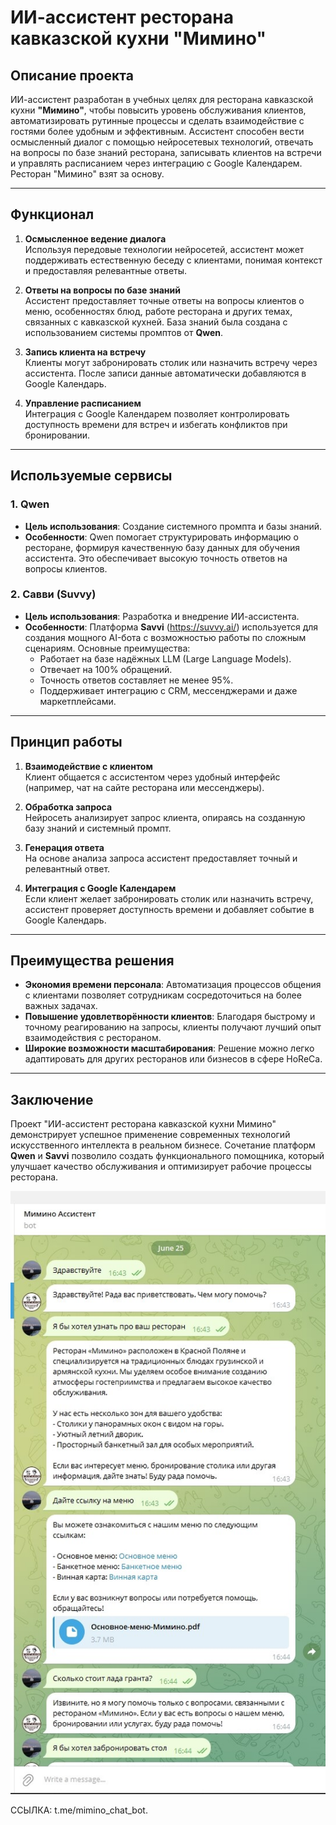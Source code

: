 # ИИ-ассистент ресторана кавказской кухни "Мимино"

## Описание проекта

ИИ-ассистент разработан в учебных целях для ресторана кавказской кухни **"Мимино"**, чтобы повысить уровень обслуживания клиентов, автоматизировать рутинные процессы и сделать взаимодействие с гостями более удобным и эффективным. Ассистент способен вести осмысленный диалог с помощью нейросетевых технологий, отвечать на вопросы по базе знаний ресторана, записывать клиентов на встречи и управлять расписанием через интеграцию с Google Календарем. Ресторан "Мимино" взят за основу.

---

## Функционал

1. **Осмысленное ведение диалога**  
   Используя передовые технологии нейросетей, ассистент может поддерживать естественную беседу с клиентами, понимая контекст и предоставляя релевантные ответы.

2. **Ответы на вопросы по базе знаний**  
   Ассистент предоставляет точные ответы на вопросы клиентов о меню, особенностях блюд, работе ресторана и других темах, связанных с кавказской кухней. База знаний была создана с использованием системы промптов от **Qwen**.

3. **Запись клиента на встречу**  
   Клиенты могут забронировать столик или назначить встречу через ассистента. После записи данные автоматически добавляются в Google Календарь.

4. **Управление расписанием**  
   Интеграция с Google Календарем позволяет контролировать доступность времени для встреч и избегать конфликтов при бронировании.

---

## Используемые сервисы

### 1. **Qwen**
   - **Цель использования**: Создание системного промпта и базы знаний.
   - **Особенности**: Qwen помогает структурировать информацию о ресторане, формируя качественную базу данных для обучения ассистента. Это обеспечивает высокую точность ответов на вопросы клиентов.

### 2. **Савви (Suvvy)**
   - **Цель использования**: Разработка и внедрение ИИ-ассистента.
   - **Особенности**: Платформа **Savvi** (https://suvvy.ai/) используется для создания мощного AI-бота с возможностью работы по сложным сценариям. Основные преимущества:
     - Работает на базе надёжных LLM (Large Language Models).
     - Отвечает на 100% обращений.
     - Точность ответов составляет не менее 95%.
     - Поддерживает интеграцию с CRM, мессенджерами и даже маркетплейсами.

---

## Принцип работы

1. **Взаимодействие с клиентом**  
   Клиент общается с ассистентом через удобный интерфейс (например, чат на сайте ресторана или мессенджеры).

2. **Обработка запроса**  
   Нейросеть анализирует запрос клиента, опираясь на созданную базу знаний и системный промпт.

3. **Генерация ответа**  
   На основе анализа запроса ассистент предоставляет точный и релевантный ответ.

4. **Интеграция с Google Календарем**  
   Если клиент желает забронировать столик или назначить встречу, ассистент проверяет доступность времени и добавляет событие в Google Календарь.

---

## Преимущества решения

- **Экономия времени персонала**: Автоматизация процессов общения с клиентами позволяет сотрудникам сосредоточиться на более важных задачах.
- **Повышение удовлетворённости клиентов**: Благодаря быстрому и точному реагированию на запросы, клиенты получают лучший опыт взаимодействия с рестораном.
- **Широкие возможности масштабирования**: Решение можно легко адаптировать для других ресторанов или бизнесов в сфере HoReCa.

---

## Заключение

Проект "ИИ-ассистент ресторана кавказской кухни Мимино" демонстрирует успешное применение современных технологий искусственного интеллекта в реальном бизнесе. Сочетание платформ **Qwen** и **Savvi** позволило создать функционального помощника, который улучшает качество обслуживания и оптимизирует рабочие процессы ресторана.

![Иллюстрация к проекту](https://github.com/caveDwarfProMax/Ai-assistant/blob/main/%D0%A1%D0%BA%D1%80%D0%B8%D0%BD%D1%88%D0%BE%D1%82%2025-06-2025%20172205.jpg?raw=true)

ССЫЛКА: t.me/mimino_chat_bot.
